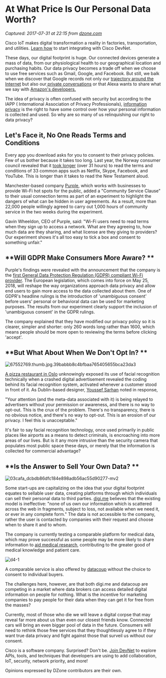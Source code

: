 # At What Price Is Our Personal Data Worth?

_Captured: 2017-07-31 at 22:15 from [dzone.com](https://dzone.com/articles/at-what-price-is-our-personal-data-worth?oid=twitter&utm_content=buffer35994&utm_medium=social&utm_source=twitter.com&utm_campaign=buffer)_

Cisco IoT makes digital transformation a reality in factories, transportation, and utilities. [Learn how](https://dzone.com/go?i=228254&u=https%3A%2F%2Fdeveloper.cisco.com%2Fsite%2Fdevnet%2Fhome%2F%3Futm_source%3DDZone_bumpertext%26utm_medium%3Dad%26utm_campaign%3Ddnamarketing) to start integrating with Cisco DevNet.

These days, our digital footprint is huge. Our connected devices generate a mass of data, from our physiological health to our geographical location and purchasing habits. Our data privacy becomes a trade off when we choose to use free services such as Gmail, Google, and Facebook. But still, we balk when we discover that Google records not only our [trajectory around the Internet](https://myactivity.google.com/myactivity) but also our[ private conversations](http://www.independent.co.uk/life-style/gadgets-and-tech/news/google-voice-search-records-stores-conversation-people-have-around-their-phones-but-files-can-be-a7059376.html) or that Alexa wants to share what we say with [Amazon's developers.](https://www.theinformation.com/facing-new-rivals-amazon-may-open-up-alexa-data-for-developers)

The idea of privacy is often confused with security but according to the IAPP ( International Association of Privacy Professionals), [information privacy](https://iapp.org/about/what-is-privacy/) is the right to have some control over how your personal information is collected and used. So why are so many of us relinquishing our right to data privacy?

## **Let's Face it, No One Reads Terms and Conditions**

Every app you download asks for you to consent to their privacy policies. Few of us bother because it takes too long. Last year, the Norway consumer council revealed that it [took longer](https://www.washingtonpost.com/news/worldviews/wp/2016/05/28/how-long-would-it-take-to-read-the-terms-of-your-smartphone-apps-these-norwegians-tried-it-out/?utm_term=.a5a2ccb3afe6) (over 31 hours) to read the terms and conditions of 33 common apps such as Netflix, Skype, Facebook, and YouTube. This is longer than it takes to read the New Testament aloud.

Manchester-based company [Purple](https://purple.ai/purple-community-service/), which works with businesses to provide Wi-Fi hot spots for the public, added a "Community Service Clause" to their usual connection terms as part of an experiment to highlight the dangers of what can be hidden in user agreements. As a result, more than 22,000 people willingly agreed to carry out 1,000 hours of community service in the two weeks during the experiment.

Gavin Wheeldon, CEO of Purple, said: "Wi-Fi users need to read terms when they sign up to access a network. What are they agreeing to, how much data are they sharing, and what license are they giving to providers? Our experiment shows it's all too easy to tick a box and consent to something unfair."

## **Will GDPR Make Consumers More Aware? **

Purple's findings were revealed with the announcement that the company is the [first General Data Protection Regulation (GDPR) compliant Wi-Fi provider](https://purple.ai/purple-gdpr-compliant-wifi-provider/). The European legislation, which comes into force on May 25, 2018, will reshape the way organizations approach data privacy and allow end users to gain more access to the data collected about them. One of GDPR's headline rulings is the introduction of 'unambiguous consent' before users' personal or behavioral data can be used for marketing purposes. The results from our experiment clearly support the inclusion of 'unambiguous consent' in the GDPR rulings.

The company explained that they have modified our privacy policy so it is clearer, simpler and shorter: only 260 words long rather than 1600, which means people should be more open to reviewing the terms before clicking 'accept'.

## **But What About When We Don't Opt In? **

![67552769.thumb.jpg.39babbb8c4bfbaa765405655bca23da3](https://passportloverblog.files.wordpress.com/2017/07/67552769-thumb-39babbb8c4bfbaa765405655bca23da3.jpg)

[A pizza restaurant in Oslo](https://readwrite.com/2017/06/01/facial-recognition-tech-privacy-dl1/) unknowingly exposed its use of facial recognition technically when a crashed digital advertisement revealed the coding behind its facial recognition system, activated whenever a customer stood in front of it. As Dublin-based designer, [Youssef Sarhan](https://twitter.com/YS) noted in response,

"Your attention (and the meta-data associated with it) is being relayed to advertisers without your permission or awareness, and there is no way to opt-out. This is the crux of the problem. There's no transparency, there is no obvious notice, and there's no way to opt-out. This is an erosion of our privacy. I feel this is unacceptable."

It's fair to say facial recognition technology, once used primarily in public places like airports as a means to detect criminals, is encroaching into more areas of our lives. But is it any more intrusive than the security camera that populates most public space these days, or merely that the information is collected for commercial advantage?

## **Is the Answer to Sell Your Own Data? **

![03cafa_dcbdb86dfc184e898adb56ac55d90277-mv2](https://passportloverblog.files.wordpress.com/2017/07/03cafa_dcbdb86dfc184e898adb56ac55d90277-mv2.png)

Some start-ups are capitalizing on the idea that your digital footprint equates to sellable user data, creating platforms through which individuals can sell their personal data to third parties. [digi.me](https://www.digi.me/) believes that the existing model is ineffective: "none of us own our information which is scattered across the web in fragments, subject to loss, not available when we need it, or ever in any complete form." The data is not accessible to the company, rather the user is contacted by companies with their request and choose when to share it and to whom.

The company is currently testing a comparable platform for medical data, which may prove successful as some people may be more likely to share information to [aid medical research](http://hdexplore.calit2.net/wp-content/uploads/2015/08/hdx_final_report_small.pdf), contributing to the greater good of medical knowledge and patient care.

![d4-1](https://nexpaq.com/wp-content/uploads/2016/09/D4-1.jpg)

A comparable service is also offered by [datacoup](https://datacoup.com/docs#data-profile) without the choice to consent to individual buyers.

The challenges here, however, are that both digi.me and datacoup are competing in a market where data brokers can access detailed digital information on people for nothing. What is the incentive for marketing companies to pay people for their data when they can get it for free from the masses?

Currently, most of those who die we will leave a digital corpse that may reveal far more about us than even our closest friends know. Connected cars will bring an even bigger pool of data in the future. Consumers will need to rethink those free services that they thoughtlessly agree to if they want true data privacy and fight against those that surveil us without our consent.

Cisco is a software company. Surprised? Don't be. [Join DevNet](https://dzone.com/go?i=228255&u=https%3A%2F%2Fdeveloper.cisco.com%2Fsite%2Fdevnet%2Fhome%2F%3Futm_source%3DDZone_bumpertext%26utm_medium%3Dad%26utm_campaign%3Ddnamarketing) to explore APIs, tools, and techniques that developers are using to add collaboration, IoT, security, network priority, and more!

Opinions expressed by DZone contributors are their own.
